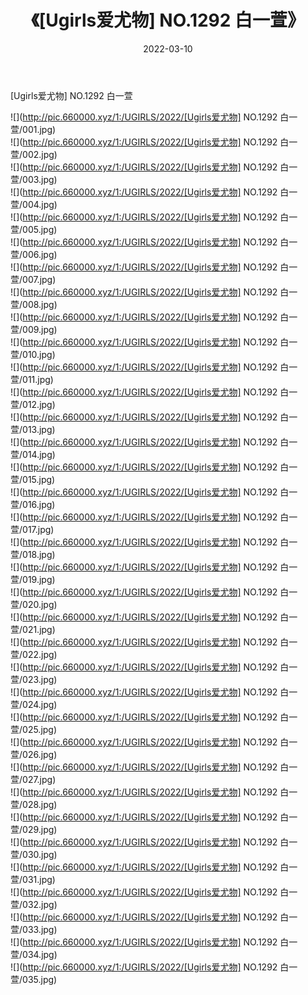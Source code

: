 ﻿---
layout: post
title:  《[Ugirls爱尤物] NO.1292 白一萱》
date:   2022-03-10
img: http://pic.660000.xyz/1:/UGIRLS/2022/[Ugirls爱尤物] NO.1292 白一萱/000.jpg
categories: [美女, 清纯, 唯美]
---

[Ugirls爱尤物] NO.1292 白一萱

 ![](http://pic.660000.xyz/1:/UGIRLS/2022/[Ugirls爱尤物] NO.1292 白一萱/001.jpg) <br>![](http://pic.660000.xyz/1:/UGIRLS/2022/[Ugirls爱尤物] NO.1292 白一萱/002.jpg) <br>![](http://pic.660000.xyz/1:/UGIRLS/2022/[Ugirls爱尤物] NO.1292 白一萱/003.jpg) <br>![](http://pic.660000.xyz/1:/UGIRLS/2022/[Ugirls爱尤物] NO.1292 白一萱/004.jpg) <br>![](http://pic.660000.xyz/1:/UGIRLS/2022/[Ugirls爱尤物] NO.1292 白一萱/005.jpg) <br>![](http://pic.660000.xyz/1:/UGIRLS/2022/[Ugirls爱尤物] NO.1292 白一萱/006.jpg) <br>![](http://pic.660000.xyz/1:/UGIRLS/2022/[Ugirls爱尤物] NO.1292 白一萱/007.jpg) <br>![](http://pic.660000.xyz/1:/UGIRLS/2022/[Ugirls爱尤物] NO.1292 白一萱/008.jpg) <br>![](http://pic.660000.xyz/1:/UGIRLS/2022/[Ugirls爱尤物] NO.1292 白一萱/009.jpg) <br>![](http://pic.660000.xyz/1:/UGIRLS/2022/[Ugirls爱尤物] NO.1292 白一萱/010.jpg) <br>![](http://pic.660000.xyz/1:/UGIRLS/2022/[Ugirls爱尤物] NO.1292 白一萱/011.jpg) <br>![](http://pic.660000.xyz/1:/UGIRLS/2022/[Ugirls爱尤物] NO.1292 白一萱/012.jpg) <br>![](http://pic.660000.xyz/1:/UGIRLS/2022/[Ugirls爱尤物] NO.1292 白一萱/013.jpg) <br>![](http://pic.660000.xyz/1:/UGIRLS/2022/[Ugirls爱尤物] NO.1292 白一萱/014.jpg) <br>![](http://pic.660000.xyz/1:/UGIRLS/2022/[Ugirls爱尤物] NO.1292 白一萱/015.jpg) <br>![](http://pic.660000.xyz/1:/UGIRLS/2022/[Ugirls爱尤物] NO.1292 白一萱/016.jpg) <br>![](http://pic.660000.xyz/1:/UGIRLS/2022/[Ugirls爱尤物] NO.1292 白一萱/017.jpg) <br>![](http://pic.660000.xyz/1:/UGIRLS/2022/[Ugirls爱尤物] NO.1292 白一萱/018.jpg) <br>![](http://pic.660000.xyz/1:/UGIRLS/2022/[Ugirls爱尤物] NO.1292 白一萱/019.jpg) <br>![](http://pic.660000.xyz/1:/UGIRLS/2022/[Ugirls爱尤物] NO.1292 白一萱/020.jpg) <br>![](http://pic.660000.xyz/1:/UGIRLS/2022/[Ugirls爱尤物] NO.1292 白一萱/021.jpg) <br>![](http://pic.660000.xyz/1:/UGIRLS/2022/[Ugirls爱尤物] NO.1292 白一萱/022.jpg) <br>![](http://pic.660000.xyz/1:/UGIRLS/2022/[Ugirls爱尤物] NO.1292 白一萱/023.jpg) <br>![](http://pic.660000.xyz/1:/UGIRLS/2022/[Ugirls爱尤物] NO.1292 白一萱/024.jpg) <br>![](http://pic.660000.xyz/1:/UGIRLS/2022/[Ugirls爱尤物] NO.1292 白一萱/025.jpg) <br>![](http://pic.660000.xyz/1:/UGIRLS/2022/[Ugirls爱尤物] NO.1292 白一萱/026.jpg) <br>![](http://pic.660000.xyz/1:/UGIRLS/2022/[Ugirls爱尤物] NO.1292 白一萱/027.jpg) <br>![](http://pic.660000.xyz/1:/UGIRLS/2022/[Ugirls爱尤物] NO.1292 白一萱/028.jpg) <br>![](http://pic.660000.xyz/1:/UGIRLS/2022/[Ugirls爱尤物] NO.1292 白一萱/029.jpg) <br>![](http://pic.660000.xyz/1:/UGIRLS/2022/[Ugirls爱尤物] NO.1292 白一萱/030.jpg) <br>![](http://pic.660000.xyz/1:/UGIRLS/2022/[Ugirls爱尤物] NO.1292 白一萱/031.jpg) <br>![](http://pic.660000.xyz/1:/UGIRLS/2022/[Ugirls爱尤物] NO.1292 白一萱/032.jpg) <br>![](http://pic.660000.xyz/1:/UGIRLS/2022/[Ugirls爱尤物] NO.1292 白一萱/033.jpg) <br>![](http://pic.660000.xyz/1:/UGIRLS/2022/[Ugirls爱尤物] NO.1292 白一萱/034.jpg) <br>![](http://pic.660000.xyz/1:/UGIRLS/2022/[Ugirls爱尤物] NO.1292 白一萱/035.jpg) <br>